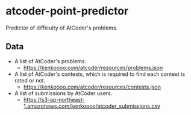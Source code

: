 # atcoder-point-predictor

Predictor of difficulty of AtCoder's problems.

## Data

- A list of AtCoder's problems. 
    - https://kenkoooo.com/atcoder/resources/problems.json
- A list of AtCoder's contests, which is required to find each contest is rated or not. 
    - https://kenkoooo.com/atcoder/resources/contests.json
- A list of submissions by AtCoder users.
    - https://s3-ap-northeast-1.amazonaws.com/kenkoooo/atcoder_submissions.csv
